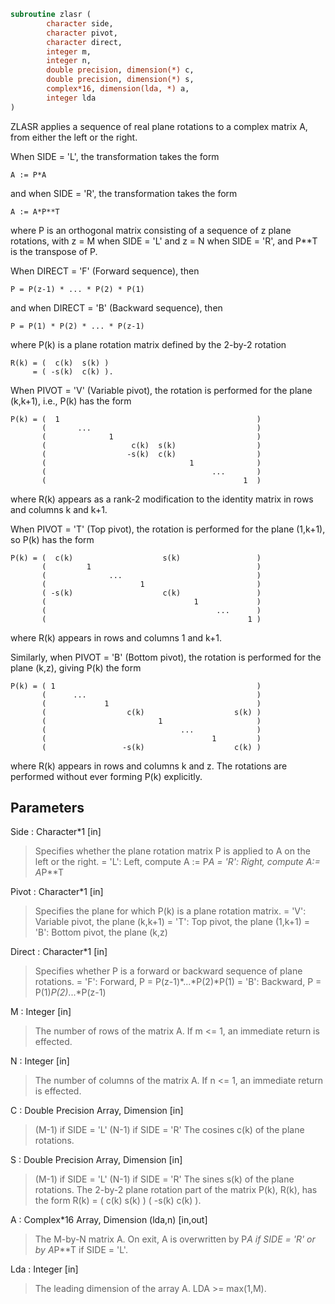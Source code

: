 ```fortran
subroutine zlasr (
		character side,
		character pivot,
		character direct,
		integer m,
		integer n,
		double precision, dimension(*) c,
		double precision, dimension(*) s,
		complex*16, dimension(lda, *) a,
		integer lda
)
```

 ZLASR applies a sequence of real plane rotations to a complex matrix
 A, from either the left or the right.

 When SIDE = 'L', the transformation takes the form

    A := P*A

 and when SIDE = 'R', the transformation takes the form

    A := A*P**T

 where P is an orthogonal matrix consisting of a sequence of z plane
 rotations, with z = M when SIDE = 'L' and z = N when SIDE = 'R',
 and P**T is the transpose of P.

 When DIRECT = 'F' (Forward sequence), then

    P = P(z-1) * ... * P(2) * P(1)

 and when DIRECT = 'B' (Backward sequence), then

    P = P(1) * P(2) * ... * P(z-1)

 where P(k) is a plane rotation matrix defined by the 2-by-2 rotation

    R(k) = (  c(k)  s(k) )
         = ( -s(k)  c(k) ).

 When PIVOT = 'V' (Variable pivot), the rotation is performed
 for the plane (k,k+1), i.e., P(k) has the form

    P(k) = (  1                                            )
           (       ...                                     )
           (              1                                )
           (                   c(k)  s(k)                  )
           (                  -s(k)  c(k)                  )
           (                                1              )
           (                                     ...       )
           (                                            1  )

 where R(k) appears as a rank-2 modification to the identity matrix in
 rows and columns k and k+1.

 When PIVOT = 'T' (Top pivot), the rotation is performed for the
 plane (1,k+1), so P(k) has the form

    P(k) = (  c(k)                    s(k)                 )
           (         1                                     )
           (              ...                              )
           (                     1                         )
           ( -s(k)                    c(k)                 )
           (                                 1             )
           (                                      ...      )
           (                                             1 )

 where R(k) appears in rows and columns 1 and k+1.

 Similarly, when PIVOT = 'B' (Bottom pivot), the rotation is
 performed for the plane (k,z), giving P(k) the form

    P(k) = ( 1                                             )
           (      ...                                      )
           (             1                                 )
           (                  c(k)                    s(k) )
           (                         1                     )
           (                              ...              )
           (                                     1         )
           (                 -s(k)                    c(k) )

 where R(k) appears in rows and columns k and z.  The rotations are
 performed without ever forming P(k) explicitly.

## Parameters
Side : Character*1 [in]
> Specifies whether the plane rotation matrix P is applied to
> A on the left or the right.
> = 'L':  Left, compute A := P*A
> = 'R':  Right, compute A:= A*P**T

Pivot : Character*1 [in]
> Specifies the plane for which P(k) is a plane rotation
> matrix.
> = 'V':  Variable pivot, the plane (k,k+1)
> = 'T':  Top pivot, the plane (1,k+1)
> = 'B':  Bottom pivot, the plane (k,z)

Direct : Character*1 [in]
> Specifies whether P is a forward or backward sequence of
> plane rotations.
> = 'F':  Forward, P = P(z-1)*...*P(2)*P(1)
> = 'B':  Backward, P = P(1)*P(2)*...*P(z-1)

M : Integer [in]
> The number of rows of the matrix A.  If m <= 1, an immediate
> return is effected.

N : Integer [in]
> The number of columns of the matrix A.  If n <= 1, an
> immediate return is effected.

C : Double Precision Array, Dimension [in]
> (M-1) if SIDE = 'L'
> (N-1) if SIDE = 'R'
> The cosines c(k) of the plane rotations.

S : Double Precision Array, Dimension [in]
> (M-1) if SIDE = 'L'
> (N-1) if SIDE = 'R'
> The sines s(k) of the plane rotations.  The 2-by-2 plane
> rotation part of the matrix P(k), R(k), has the form
> R(k) = (  c(k)  s(k) )
> ( -s(k)  c(k) ).

A : Complex*16 Array, Dimension (lda,n) [in,out]
> The M-by-N matrix A.  On exit, A is overwritten by P*A if
> SIDE = 'R' or by A*P**T if SIDE = 'L'.

Lda : Integer [in]
> The leading dimension of the array A.  LDA >= max(1,M).

